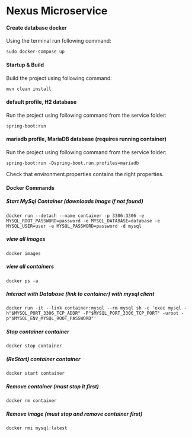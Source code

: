 # Nexus Microservice

#### Create database docker

Using the terminal run following command:

``
sudo docker-compose up
``

#### Startup & Build

Build the project using following command:

``
mvn clean install
`` 

#### default profile, H2 database 

Run the project using following command from the service folder:

``
spring-boot:run
``

#### mariadb profile, MariaDB database (requires running container)

Run the project using following command from the service folder:

``
spring-boot:run -Dspring-boot.run.profiles=mariadb 
``

Check that environment.properties contains the right properties.


#### Docker Commands

##### Start MySql Container (downloads image if not found)
``
docker run --detach --name container -p 3306:3306 -e MYSQL_ROOT_PASSWORD=password -e MYSQL_DATABASE=database -e MYSQL_USER=user -e MYSQL_PASSWORD=password -d mysql
``

##### view all images
``
docker images
``

##### view all containers
``
docker ps -a
``
##### Interact with Database (link to container) with mysql client
``
docker run -it --link container:mysql --rm mysql sh -c 'exec mysql -h"$MYSQL_PORT_3306_TCP_ADDR" -P"$MYSQL_PORT_3306_TCP_PORT" -uroot -p"$MYSQL_ENV_MYSQL_ROOT_PASSWORD"'
``
##### Stop container container
``
docker stop container
``
##### (ReStart) container container
``
docker start container
``
##### Remove container (must stop it first)
``
docker rm container
``
##### Remove image (must stop and remove container first)
``
docker rmi mysql:latest
``